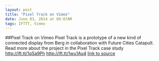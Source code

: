 ```yaml
---
layout: post
title: "Pixel Track on Vimeo"
date: June 03, 2014 at 09:07AM
tags: IFTTT, Vimeo
---
```

##Pixel Track on Vimeo
Pixel Track is a prototype of a new kind of connected display from Berg in collaboration with Future Cities Catapult. Read more about the project in the Pixel Track case study http://ift.tt/1qSa9Ph http://ift.tt/1wu1Au4
[link to source](http://ift.tt/1sPOLFX) 
